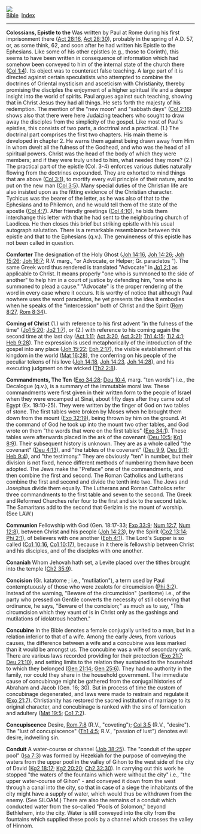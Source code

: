 [![](../../cdshop/ithlogo.png)](../../index)  
[Bible](../index)  [Index](index) 

------------------------------------------------------------------------

<span id="000">**Colossians, Epistle to the**</span> Was written by Paul
at Rome during his first imprisonment there ([Act
28:16](../kjv/act028.htm#016), [Act 28:30](../kjv/act028.htm#030)),
probably in the spring of A.D. 57, or, as some think, 62, and soon after
he had written his Epistle to the Ephesians. Like some of his other
epistles (e.g., those to Corinth), this seems to have been written in
consequence of information which had somehow been conveyed to him of the
internal state of the church there ([Col 1:4](../kjv/col001.htm#004)).
Its object was to counteract false teaching. A large part of it is
directed against certain speculatists who attempted to combine the
doctrines of Oriental mysticism and asceticism with Christianity,
thereby promising the disciples the enjoyment of a higher spiritual life
and a deeper insight into the world of spirits. Paul argues against such
teaching, showing that in Christ Jesus they had all things. He sets
forth the majesty of his redemption. The mention of the "new moon" and
"sabbath days" ([Col 2:16](../kjv/col002.htm#016)) shows also that there
were here Judaizing teachers who sought to draw away the disciples from
the simplicity of the gospel. Like most of Paul's epistles, this
consists of two parts, a doctrinal and a practical. (1.) The doctrinal
part comprises the first two chapters. His main theme is developed in
chapter 2. He warns them against being drawn away from Him in whom dwelt
all the fulness of the Godhead, and who was the head of all spiritual
powers. Christ was the head of the body of which they were members; and
if they were truly united to him, what needed they more? (2.) The
practical part of the epistle (Col. 3-4) enforces various duties
naturally flowing from the doctrines expounded. They are exhorted to
mind things that are above ([Col 3:1](../kjv/col003.htm#001)), to
mortify every evil principle of their nature, and to put on the new man
([Col 3:5](../kjv/col003.htm#005)). Many special duties of the Christian
life are also insisted upon as the fitting evidence of the Christian
character. Tychicus was the bearer of the letter, as he was also of that
to the Ephesians and to Philemon, and he would tell them of the state of
the apostle ([Col 4:7](../kjv/col004.htm#007)). After friendly greetings
([Col 4:10](../kjv/col004.htm#010)), he bids them interchange this
letter with that he had sent to the neighbouring church of Laodicea. He
then closes this brief but striking epistle with his usual autograph
salutation. There is a remarkable resemblance between this epistle and
that to the Ephesians (q.v.). The genuineness of this epistle has not
been called in question.

<span id="001">**Comforter**</span> The designation of the Holy Ghost
([Joh 14:16](../kjv/joh014.htm#016), [Joh 14:26](../kjv/joh014.htm#026);
[Joh 15:26](../kjv/joh015.htm#026); [Joh 16:7](../kjv/joh016.htm#007);
R.V. marg., "or Advocate, or Helper; Gr. paracletos "). The same Greek
word thus rendered is translated "Advocate" in [Jo1
2:1](../kjv/jo1002.htm#001) as applicable to Christ. It means properly
"one who is summoned to the side of another" to help him in a court of
justice by defending him, "one who is summoned to plead a cause."
"Advocate" is the proper rendering of the word in every case where it
occurs. It is worthy of notice that although Paul nowhere uses the word
paracletos, he yet presents the idea it embodies when he speaks of the
"intercession" both of Christ and the Spirit ([Rom
8:27](../kjv/rom008.htm#027), [Rom 8:34](../kjv/rom008.htm#034)).

<span id="002">**Coming of Christ**</span> (1.) with reference to his
first advent "in the fulness of the time" ([Jo1
5:20](../kjv/jo1005.htm#020); [Jo2 1:7](../kjv/jo2001.htm#007)), or (2.)
with reference to his coming again the second time at the last day ([Act
1:11](../kjv/act001.htm#011); [Act 3:20](../kjv/act003.htm#020), [Act
3:21](../kjv/act003.htm#021); [Th1 4:15](../kjv/th1004.htm#015); [Ti2
4:1](../kjv/ti2004.htm#001); [Heb 9:28](../kjv/heb009.htm#028)). The
expression is used metaphorically of the introduction of the gospel into
any place ([Joh 15:22](../kjv/joh015.htm#022); [Eph
2:17](../kjv/eph002.htm#017)), the visible establishment of his kingdom
in the world ([Mat 16:28](../kjv/mat016.htm#028)), the conferring on his
people of the peculiar tokens of his love ([Joh
14:18](../kjv/joh014.htm#018), [Joh 14:23](../kjv/joh014.htm#023), [Joh
14:28](../kjv/joh014.htm#028)), and his executing judgment on the wicked
([Th2 2:8](../kjv/th2002.htm#008)).

<span id="003">**Commandments, The Ten**</span> ([Exo
34:28](../kjv/exo034.htm#028); [Deu 10:4](../kjv/deu010.htm#004), marg.
"ten words") i.e., the Decalogue (q.v.), is a summary of the immutable
moral law. These commandments were first given in their written form to
the people of Israel when they were encamped at Sinai, about fifty days
after they came out of Egypt (Ex. 19:10-25). They were written by the
finger of God on two tables of stone. The first tables were broken by
Moses when he brought them down from the mount ([Exo
32:19](../kjv/exo032.htm#019)), being thrown by him on the ground. At
the command of God he took up into the mount two other tables, and God
wrote on them "the words that were on the first tables" ([Exo
34:1](../kjv/exo034.htm#001)). These tables were afterwards placed in
the ark of the covenant ([Deu 10:5](../kjv/deu010.htm#005); [Kg1
8:9](../kjv/kg1008.htm#009)). Their subsequent history is unknown. They
are as a whole called "the covenant" ([Deu
4:13](../kjv/deu004.htm#013)), and "the tables of the covenant" ([Deu
9:9](../kjv/deu009.htm#009), [Deu 9:11](../kjv/deu009.htm#011); [Heb
9:4](../kjv/heb009.htm#004)), and "the testimony." They are obviously
"ten" in number, but their division is not fixed, hence different
methods of numbering them have been adopted. The Jews make the "Preface"
one of the commandments, and then combine the first and second. The
Roman Catholics and Lutherans combine the first and second and divide
the tenth into two. The Jews and Josephus divide them equally. The
Lutherans and Roman Catholics refer three commandments to the first
table and seven to the second. The Greek and Reformed Churches refer
four to the first and six to the second table. The Samaritans add to the
second that Gerizim is the mount of worship. (See LAW.)

<span id="004">**Communion**</span> Fellowship with God (Gen. 18:17-33;
[Exo 33:9](../kjv/exo033.htm#009); [Num 12:7](../kjv/num012.htm#007),
[Num 12:8](../kjv/num012.htm#008)), between Christ and his people ([Joh
14:23](../kjv/joh014.htm#023)), by the Spirit ([Co2
13:14](../kjv/co2013.htm#014); [Phi 2:1](../kjv/phi002.htm#001)), of
believers with one another ([Eph 4:1](../kjv/eph004.htm#001)). The
Lord's Supper is so called ([Co1 10:16](../kjv/co1010.htm#016), [Co1
10:17](../kjv/co1010.htm#017)), because in it there is fellowship
between Christ and his disciples, and of the disciples with one another.

<span id="005">**Conaniah**</span> Whom Jehovah hath set, a Levite
placed over the tithes brought into the temple ([Ch2
35:9](../kjv/ch2035.htm#009)).

<span id="006">**Concision**</span> (Gr. katatome ; i.e., "mutilation"),
a term used by Paul contemptuously of those who were zealots for
circumcision ([Phi 3:2](../kjv/phi003.htm#002)). Instead of the warning,
"Beware of the circumcision" (peritome) i.e., of the party who pressed
on Gentile converts the necessity of still observing that ordinance, he
says, "Beware of the concision;" as much as to say, "This circumcision
which they vaunt of is in Christ only as the gashings and mutilations of
idolatrous heathen."

<span id="007">**Concubine**</span> In the Bible denotes a female
conjugally united to a man, but in a relation inferior to that of a
wife. Among the early Jews, from various causes, the difference between
a wife and a concubine was less marked than it would be amongst us. The
concubine was a wife of secondary rank. There are various laws recorded
providing for their protection ([Exo 21:7](../kjv/exo021.htm#007); [Deu
21:10](../kjv/deu021.htm#010)), and setting limits to the relation they
sustained to the household to which they belonged ([Gen
21:14](../kjv/gen021.htm#014); [Gen 25:6](../kjv/gen025.htm#006)). They
had no authority in the family, nor could they share in the household
government. The immediate cause of concubinage might be gathered from
the conjugal histories of Abraham and Jacob (Gen. 16; 30). But in
process of time the custom of concubinage degenerated, and laws were
made to restrain and regulate it ([Exo 21:7](../kjv/exo021.htm#007)).
Christianity has restored the sacred institution of marriage to its
original character, and concubinage is ranked with the sins of
fornication and adultery ([Mat 19:5](../kjv/mat019.htm#005); [Co1
7:2](../kjv/co1007.htm#002)).

<span id="008">**Concupiscence**</span> Desire, [Rom
7:8](../kjv/rom007.htm#008) (R.V., "coveting"); [Col
3:5](../kjv/col003.htm#005) (R.V., "desire"). The "lust of
concupiscence" ([Th1 4:5](../kjv/th1004.htm#005); R.V., "passion of
lust") denotes evil desire, indwelling sin.

<span id="009">**Conduit**</span> A water-course or channel ([Job
38:25](../kjv/job038.htm#025)). The "conduit of the upper pool" ([Isa
7:3](../kjv/isa007.htm#003)) was formed by Hezekiah for the purpose of
conveying the waters from the upper pool in the valley of Gihon to the
west side of the city of David ([Kg2 18:17](../kjv/kg2018.htm#017); [Kg2
20:20](../kjv/kg2020.htm#020); [Ch2 32:30](../kjv/ch2032.htm#030)). In
carrying out this work he stopped "the waters of the fountains which
were without the city" i.e., "the upper water-course of Gihon" - and
conveyed it down from the west through a canal into the city, so that in
case of a siege the inhabitants of the city might have a supply of
water, which would thus be withdrawn from the enemy. (See SILOAM.) There
are also the remains of a conduit which conducted water from the
so-called "Pools of Solomon," beyond Bethlehem, into the city. Water is
still conveyed into the city from the fountains which supplied these
pools by a channel which crosses the valley of Hinnom.
